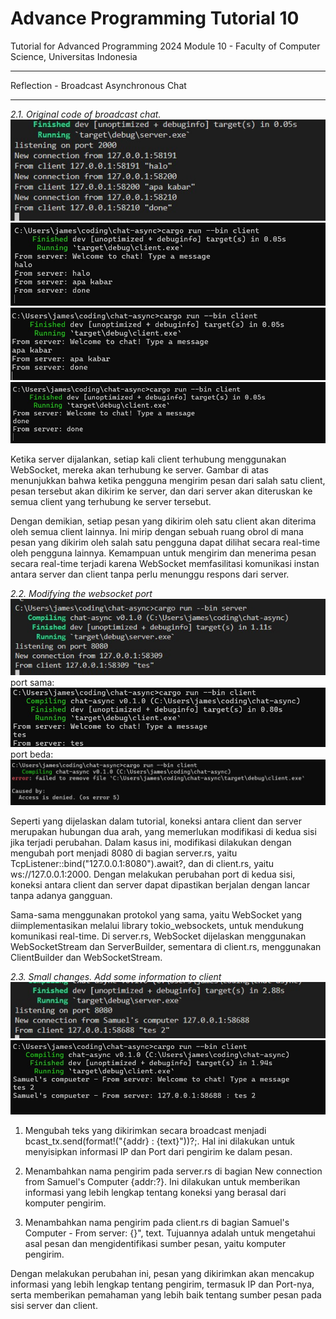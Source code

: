 # Advance Programming Tutorial 10
Tutorial for Advanced Programming 2024 Module 10 - Faculty of Computer Science, Universitas Indonesia

---
Reflection - Broadcast Asynchronous Chat

---

*2.1. Original code of broadcast chat.*
![alt text](image.png)
![alt text](image-1.png)
![alt text](image-2.png)
![alt text](image-3.png)

Ketika server dijalankan, setiap kali client terhubung menggunakan WebSocket, mereka akan terhubung ke server. Gambar di atas menunjukkan bahwa ketika pengguna mengirim pesan dari salah satu client, pesan tersebut akan dikirim ke server, dan dari server akan diteruskan ke semua client yang terhubung ke server tersebut.

Dengan demikian, setiap pesan yang dikirim oleh satu client akan diterima oleh semua client lainnya. Ini mirip dengan sebuah ruang obrol di mana pesan yang dikirim oleh salah satu pengguna dapat dilihat secara real-time oleh pengguna lainnya. Kemampuan untuk mengirim dan menerima pesan secara real-time terjadi karena WebSocket memfasilitasi komunikasi instan antara server dan client tanpa perlu menunggu respons dari server.

*2.2. Modifying the websocket port*
![alt text](image-4.png)
port sama:
![alt text](image-5.png)
port beda:
![alt text](image-6.png)

Seperti yang dijelaskan dalam tutorial, koneksi antara client dan server merupakan hubungan dua arah, yang memerlukan modifikasi di kedua sisi jika terjadi perubahan. Dalam kasus ini, modifikasi dilakukan dengan mengubah port menjadi 8080 di bagian server.rs, yaitu TcpListener::bind("127.0.0.1:8080").await?, dan di client.rs, yaitu ws://127.0.0.1:2000. Dengan melakukan perubahan port di kedua sisi, koneksi antara client dan server dapat dipastikan berjalan dengan lancar tanpa adanya gangguan.

Sama-sama menggunakan protokol yang sama, yaitu WebSocket yang diimplementasikan melalui library tokio_websockets, untuk mendukung komunikasi real-time. Di server.rs, WebSocket dijelaskan menggunakan WebSocketStream dan ServerBuilder, sementara di client.rs, menggunakan ClientBuilder dan WebSocketStream.

*2.3. Small changes. Add some information to client*
![alt text](image-7.png)
![alt text](image-8.png)

1. Mengubah teks yang dikirimkan secara broadcast menjadi bcast_tx.send(format!("{addr} : {text}"))?;. Hal ini dilakukan untuk menyisipkan informasi IP dan Port dari pengirim ke dalam pesan.

2. Menambahkan nama pengirim pada server.rs di bagian New connection from Samuel's Computer {addr:?}. Ini dilakukan untuk memberikan informasi yang lebih lengkap tentang koneksi yang berasal dari komputer pengirim.
3. Menambahkan nama pengirim pada client.rs di bagian Samuel's Computer - From server: {}", text. Tujuannya adalah untuk mengetahui asal pesan dan mengidentifikasi sumber pesan, yaitu komputer pengirim.

Dengan melakukan perubahan ini, pesan yang dikirimkan akan mencakup informasi yang lebih lengkap tentang pengirim, termasuk IP dan Port-nya, serta memberikan pemahaman yang lebih baik tentang sumber pesan pada sisi server dan client.
